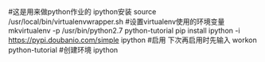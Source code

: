 #这是用来做python作业的
ipython安装
source /usr/local/bin/virtualenvwrapper.sh #设置virtualenv使用的环境变量
mkvirtualenv -p /usr/bin/python2.7 python-tutorial
pip install ipython -i https://pypi.doubanio.com/simple
ipython  #启用
下次再启用时先输入
workon python-tutorial #创建环境
ipython
